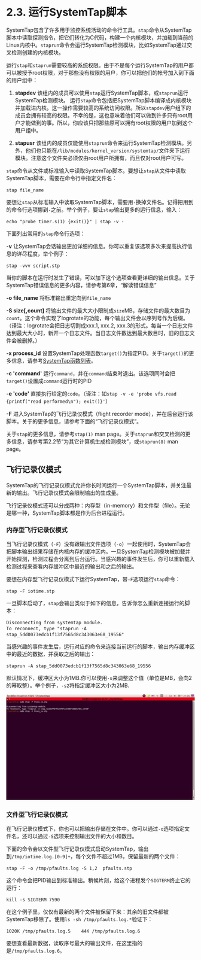 # 2.3. 运行SystemTap脚本

SystemTap包含了许多用于监控系统活动的命令行工具。`stap`命令从SystemTap脚本中读取探测指令，把它们转化为C代码，构建一个内核模块，并加载到当前的Linux内核中。`staprun`命令会运行SystemTap检测模块，比如SystemTap通过交叉检测创建的内核模块。

运行`stap`和`staprun`需要较高的系统权限。由于不是每个运行SystemTap的用户都可以被授予root权限，对于那些没有权限的用户，你可以把他们的帐号加入到下面的用户组中：

1. **stapdev**
该组内的成员可以使用`stap`运行SystemTap脚本，或`staprun`运行SystemTap检测模块。
运行`stap`命令包括把SystemTap脚本编译成内核模块并加载进内核。这一操作需要较高的系统访问权限。所以`stapdev`用户组下的成员会拥有较高的权限。不幸的是，这也意味着他们可以做到许多只有root用户才能做到的事。所以，你应该只把那些原可以拥有root权限的用户加到这个用户组中。

2. **stapusr**
该组内的成员仅能使用`staprun`命令来运行SystemTap检测模块。另外，他们也只能在`/lib/modules/kernel_version/systemtap/`文件夹下运行模块。注意这个文件夹必须仅由root用户所拥有，而且仅对root用户可写。

`stap`命令从文件或标准输入中读取SystemTap脚本。要想让`stap`从文件中读取SystemTap脚本，需要在命令行中指定文件名：

```
stap file_name
```

要想让`stap`从标准输入中读取SystemTap脚本，需要用`-`换掉文件名。记得把用到的命令行选项挪到`-`之前。举个例子，要让`stap`输出更多的运行信息，输入：

```
echo "probe timer.s(1) {exit()}" | stap -v -
```

下面列出常用的`stap`命令行选项：

**-v**
让SystemTap会话输出更加详细的信息。你可以重复该选项多次来提高执行信息的详尽程度，举个例子：
```
stap -vvv script.stp
```
当你的脚本在运行时发生了错误，可以加下这个选项查看更详细的输出信息。关于SystemTap错误信息的更多内容，请参考第6章，“解读错误信息”

**-o file_name**
将标准输出重定向到`file_name`

**-S size[,count]**
将输出文件的最大大小限制成`size`MB，存储文件的最大数目为`count`。这个命令实现了logrotate的功能，每个输出文件会以序列号作为后缀。（译注：logrotate会把日志切割成xxx.1, xxx.2, xxx.3的形式。每当一个日志文件达到最大大小时，新开一个日志文件。当日志文件数达到最大数目时，旧的日志文件会被删掉。）

**-x process_id**
设置SystemTap处理函数`target()`为指定PID。关于`target()`的更多信息，请参考[SystemTap函数列表](http://linux.die.net/man/5/stapfuncs)。

**-c 'command'**
运行`command`，并在`command`结束时退出。该选项同时会把`target()`设置成`command`运行时的PID

**-e 'code'**
直接执行给定的`code`。（译注：如`stap -v -e 'probe vfs.read {printf("read performed\n"); exit()}'`）

**-F**
进入SystemTap的飞行记录仪模式（flight recorder mode），并在后台运行该脚本。关于的更多信息，请参考下面的“飞行记录仪模式”。

关于`stap`的更多信息，请参考`stap(1)` man page。关于`staprun`和交叉检测的更多信息，请参考第2.2节“为其它计算机生成检测模块”，或`staprun(8)` man page。

## 飞行记录仪模式

SystemTap的飞行记录仪模式允许你长时间运行一个SystemTap脚本，并关注最新的输出。飞行记录仪模式会限制输出的生成量。

飞行记录仪模式还可以分成两种：内存型（in-memory）和文件型（file）。无论是哪一种，SystemTap脚本都是作为后台进程运行。

### 内存型飞行记录仪模式

当飞行记录仪模式（`-F`）没有跟输出文件选项（`-o`）一起使用时，SystemTap会把脚本输出结果存储在内核内存的缓冲区内。一旦SystemTap检测模块被加载并开始探测，检测过程会分离到后台运行。当感兴趣的事件发生后，你可以重新载入检测过程来查看内存缓冲区中最近的输出和之后的输出。

要想在内存型飞行记录仪模式下运行SystemTap，带`-F`选项运行`stap`命令：

```
stap -F iotime.stp
```

一旦脚本启动了，`stap`会输出类似于如下的信息，告诉你怎么重新连接运行的脚本：

```
Disconnecting from systemtap module.
To reconnect, type "staprun -A stap_5dd0073edcb1f13f7565d8c343063e68_19556"
```

当感兴趣的事件发生后，运行对应的命令来连接当前运行的脚本，输出内存缓冲区中的最近的数据，并获取之后的输出：

```
staprun -A stap_5dd0073edcb1f13f7565d8c343063e68_19556
```

默认情况下，缓冲区大小为1MB.你可以使用`-s`来调整这个值（单位是MB，会向2的幂取整）。举个例子，`-s2`将指定缓冲区大小为2MB.

![flight_record_mode_in_memory](./flight_record_mode_in_memory.gif)

### 文件型飞行记录仪模式

在飞行记录仪模式下，你也可以把输出存储在文件中。你可以通过`-o`选项指定文件名，还可以通过`-S`选项来控制输出文件的大小和数目。

下面的命令会以文件型飞行记录仪模式启动SystemTap，输出到`/tmp/iotime.log.[0-9]+`，每个文件不超过1MB，保留最新的两个文件：

```
stap -F -o /tmp/pfaults.log -S 1,2  pfaults.stp
```

这个命令会把PID输出到标准输出。稍候片刻，给这个进程发个`SIGTERM`终止它的运行：

```
kill -s SIGTERM 7590
```

在这个例子里，仅仅有最新的两个文件被保留下来：其余的旧文件都被SystemTap移除了。使用`ls -sh /tmp/pfaults.log.*`验证下：

```
1020K /tmp/pfaults.log.5    44K /tmp/pfaults.log.6
```

要想查看最新数据，读取序号最大的输出文件，在这里指的是`/tmp/pfaults.log.6`。
